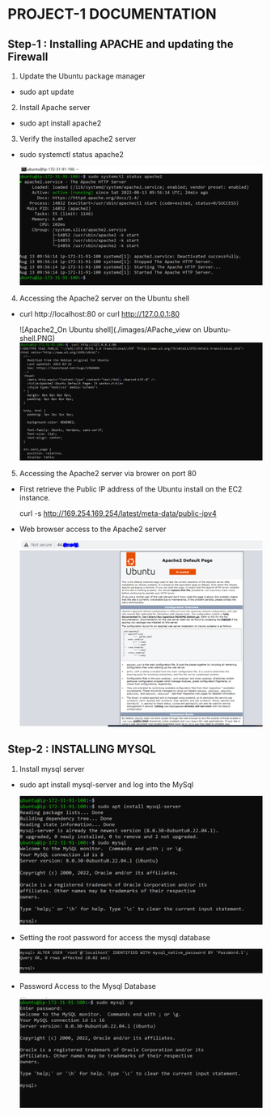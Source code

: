 # PROJECT-1 DOCUMENTATION

##  Step-1 : Installing APACHE and updating the Firewall

1. Update the Ubuntu package manager
- sudo apt update

2. Install Apache server
- sudo apt install apache2

3. Verify the installed apache2 server
- sudo systemctl status apache2

  ![APACHE2_Status](./images/APache2-status.PNG)

4. Accessing the Apache2 server on the Ubuntu shell 
-  curl http://localhost:80 or  curl http://127.0.0.1:80


   ![Apache2_On Ubuntu shell](./images/APache_view on Ubuntu-shell.PNG)
   ![APACHE2_On Ubuntu shell](./images/Apache-view1.PNG)

5. Accessing the Apache2 server via brower on port 80

- First retrieve the Public IP address of the Ubuntu install on the EC2 instance.

  curl -s http://169.254.169.254/latest/meta-data/public-ipv4

 - Web browser access to the Apache2 server

   ![APACHE2_On Web Browser](./images/Apache-view2.PNG)


## Step-2 : INSTALLING MYSQL

1. Install mysql server
 - sudo apt install mysql-server and log into the MySql

   ![Mysql-instalation](./images/mysql-instalation.PNG)
 - Setting the root password for access the mysql database

   ![Mysql-password](./images/mysql-root-password.PNG)

- Password Access to the Mysql Database

  ![Password-Access](./images/password-access.PNG)

